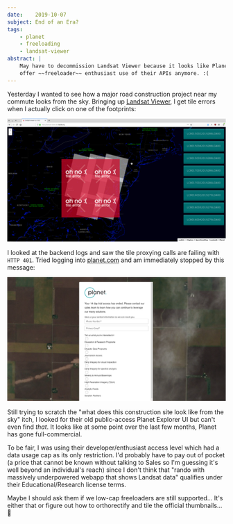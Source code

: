 ```yaml
---
date:    2019-10-07
subject: End of an Era?
tags:
    - planet
    - freeloading
    - landsat-viewer
abstract: |
    May have to decommission Landsat Viewer because it looks like Planet.com doesn't
    offer ~~freeloader~~ enthusiast use of their APIs anymore. :(
---
```


Yesterday I wanted to see how a major road construction project near my commute
looks from the sky.  Bringing up [Landsat Viewer](https://landsat-viewer.dev.bazile.org),
I get tile errors when I actually click on one of the footprints:

![tile error](/public/writing/attachments/landsat_viewer_tile_error.png)

I looked at the backend logs and saw the tile proxying calls are failing with
`HTTP 401`.  Tried logging into [planet.com](https://planet.com) and am
immediately stopped by this message:

!["Your 14 day trial access has ended. Please contact our sales team to learn how you can continue to leverage our many solutions."](/public/writing/attachments/planet_upsell.png)

Still trying to scratch the "what does this construction site look like from the
sky" itch, I looked for their old public-access Planet Explorer UI but can't even
find _that_.  It looks like at some point over the last few months, Planet has
gone full-commercial.

To be fair, I was using their developer/enthusiast access level which had a data
usage cap as its only restriction.  I'd probably have to pay out of pocket (a
price that cannot be known without talking to Sales so I'm guessing it's well
beyond an individual's reach) since I don't think that "rando with massively
underpowered webapp that shows Landsat data" qualifies under their
Educational/Research license terms.

Maybe I should ask them if we low-cap freeloaders are still supported...  It's
either that or figure out how to orthorectify and tile the official thumbnails... 🤔
